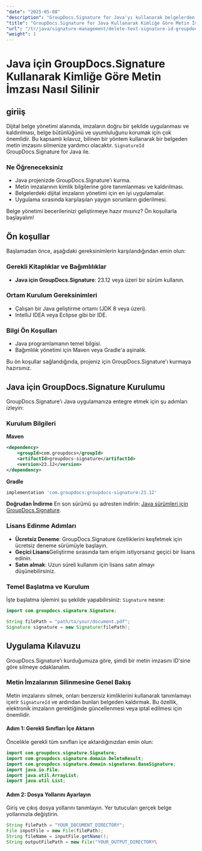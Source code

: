 ```yaml
---
"date": "2025-05-08"
"description": "GroupDocs.Signature for Java'yı kullanarak belgelerden metin imzalarını etkili bir şekilde nasıl kaldıracağınızı öğrenin; belge bütünlüğünü ve uyumluluğunu garantileyin."
"title": "GroupDocs.Signature for Java Kullanarak Kimliğe Göre Metin İmzası Nasıl Silinir? Kapsamlı Bir Kılavuz"
"url": "/tr/java/signature-management/delete-text-signature-id-groupdocs-signature-java/"
"weight": 1
---
```


# Java için GroupDocs.Signature Kullanarak Kimliğe Göre Metin İmzası Nasıl Silinir

## giriiş

Dijital belge yönetimi alanında, imzaların doğru bir şekilde uygulanması ve kaldırılması, belge bütünlüğünü ve uyumluluğunu korumak için çok önemlidir. Bu kapsamlı kılavuz, bilinen bir yöntem kullanarak bir belgeden metin imzasını silmenize yardımcı olacaktır. `SignatureId` GroupDocs.Signature for Java ile.

### Ne Öğreneceksiniz
- Java projenizde GroupDocs.Signature'ı kurma.
- Metin imzalarının kimlik bilgilerine göre tanımlanması ve kaldırılması.
- Belgelerdeki dijital imzaların yönetimi için en iyi uygulamalar.
- Uygulama sırasında karşılaşılan yaygın sorunların giderilmesi.

Belge yönetimi becerilerinizi geliştirmeye hazır mısınız? Ön koşullarla başlayalım!

## Ön koşullar

Başlamadan önce, aşağıdaki gereksinimlerin karşılandığından emin olun:

### Gerekli Kitaplıklar ve Bağımlılıklar
- **Java için GroupDocs.Signature**: 23.12 veya üzeri bir sürüm kullanın.
  

### Ortam Kurulum Gereksinimleri
- Çalışan bir Java geliştirme ortamı (JDK 8 veya üzeri).
- IntelliJ IDEA veya Eclipse gibi bir IDE.

### Bilgi Ön Koşulları
- Java programlamanın temel bilgisi.
- Bağımlılık yönetimi için Maven veya Gradle'a aşinalık.

Bu ön koşullar sağlandığında, projeniz için GroupDocs.Signature'ı kurmaya hazırsınız.

## Java için GroupDocs.Signature Kurulumu

GroupDocs.Signature'ı Java uygulamanıza entegre etmek için şu adımları izleyin:

### Kurulum Bilgileri

**Maven**
```xml
<dependency>
    <groupId>com.groupdocs</groupId>
    <artifactId>groupdocs-signature</artifactId>
    <version>23.12</version>
</dependency>
```

**Gradle**
```gradle
implementation 'com.groupdocs:groupdocs-signature:23.12'
```

**Doğrudan İndirme**
En son sürümü şu adresten indirin: [Java sürümleri için GroupDocs.Signature](https://releases.groupdocs.com/signature/java/).

### Lisans Edinme Adımları
- **Ücretsiz Deneme**: GroupDocs.Signature özelliklerini keşfetmek için ücretsiz deneme sürümüyle başlayın.
- **Geçici Lisans**Geliştirme sırasında tam erişim istiyorsanız geçici bir lisans edinin.
- **Satın almak**: Uzun süreli kullanım için lisans satın almayı düşünebilirsiniz.

### Temel Başlatma ve Kurulum

İşte başlatma işlemini şu şekilde yapabilirsiniz: `Signature` nesne:
```java
import com.groupdocs.signature.Signature;

String filePath = "path/to/your/document.pdf";
Signature signature = new Signature(filePath);
```

## Uygulama Kılavuzu

GroupDocs.Signature'ı kurduğumuza göre, şimdi bir metin imzasını ID'sine göre silmeye odaklanalım.

### Metin İmzalarının Silinmesine Genel Bakış
Metin imzalarını silmek, onları benzersiz kimliklerini kullanarak tanımlamayı içerir `SignatureId` ve ardından bunları belgeden kaldırmak. Bu özellik, elektronik imzaların gerektiğinde güncellenmesi veya iptal edilmesi için önemlidir.

#### Adım 1: Gerekli Sınıfları İçe Aktarın
Öncelikle gerekli tüm sınıfları içe aktardığınızdan emin olun:
```java
import com.groupdocs.signature.Signature;
import com.groupdocs.signature.domain.DeleteResult;
import com.groupdocs.signature.domain.signatures.BaseSignature;
import java.io.File;
import java.util.ArrayList;
import java.util.List;
```

#### Adım 2: Dosya Yollarını Ayarlayın
Giriş ve çıkış dosya yollarını tanımlayın. Yer tutucuları gerçek belge yollarınızla değiştirin.
```java
String filePath = "YOUR_DOCUMENT_DIRECTORY";
File inputFile = new File(filePath);
String fileName = inputFile.getName();
String outputFilePath = new File("YOUR_OUTPUT_DIRECTORY\